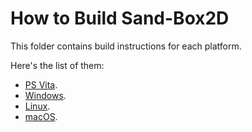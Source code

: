 # How to Build Sand-Box2D
This folder contains build instructions for each platform.

Here's the list of them:
* [PS Vita](./vita.md).
* [Windows](./windows.md).
* [Linux](./linux.md).
* [macOS](./macos.md).
